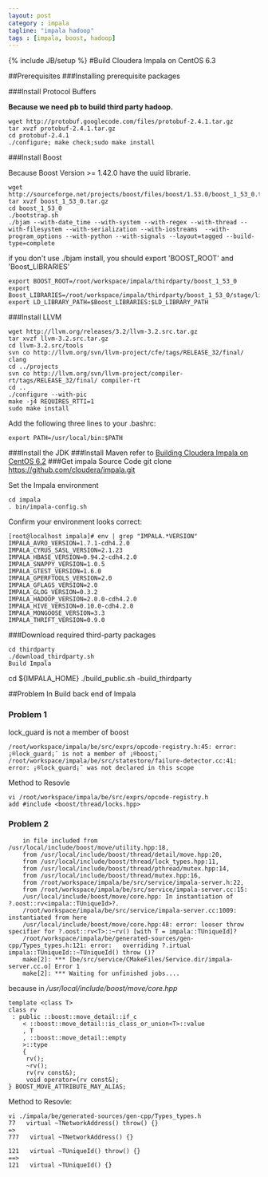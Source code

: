 ```yaml
---
layout: post
category : impala
tagline: "impala hadoop" 
tags : [impala, boost, hadoop]
---
```

{% include JB/setup %}
#Build Cloudera Impala on CentOS 6.3

##Prerequisites
###Installing prerequisite packages


###Install Protocol Buffers

**Because we need pb to build third party hadoop.**

    wget http://protobuf.googlecode.com/files/protobuf-2.4.1.tar.gz
    tar xvzf protobuf-2.4.1.tar.gz
    cd protobuf-2.4.1
    ./configure; make check;sudo make install

###Install Boost

Because Boost Version >= 1.42.0 have the uuid librarie. 

    wget http://sourceforge.net/projects/boost/files/boost/1.53.0/boost_1_53_0.tar.gz 
    tar xvzf boost_1_53_0.tar.gz
    cd boost_1_53_0
    ./bootstrap.sh
    ./bjam --with-date_time --with-system --with-regex --with-thread --with-filesystem --with-serialization --with-iostreams  --with-program_options --with-python --with-signals --layout=tagged --build-type=complete

if you don't use ./bjam install, you should export 'BOOST_ROOT' and 'Boost_LIBRARIES'

    export BOOST_ROOT=/root/workspace/impala/thirdparty/boost_1_53_0
    export Boost_LIBRARIES=/root/workspace/impala/thirdparty/boost_1_53_0/stage/lib
    export LD_LIBRARY_PATH=$Boost_LIBRARIES:$LD_LIBRARY_PATH

###Install LLVM

    wget http://llvm.org/releases/3.2/llvm-3.2.src.tar.gz
    tar xvzf llvm-3.2.src.tar.gz
    cd llvm-3.2.src/tools
    svn co http://llvm.org/svn/llvm-project/cfe/tags/RELEASE_32/final/ clang
    cd ../projects
    svn co http://llvm.org/svn/llvm-project/compiler-rt/tags/RELEASE_32/final/ compiler-rt
    cd ..
    ./configure --with-pic
    make -j4 REQUIRES_RTTI=1
    sudo make install

Add the following three lines to your .bashrc:

    export PATH=/usr/local/bin:$PATH

###Install the JDK
###Install Maven
refer to [Building Cloudera Impala on CentOS 6.2](https://github.com/cloudrea/impala)
###Get impala Source Code
    git clone https://github.com/cloudera/impala.git

Set the Impala environment

    cd impala
    . bin/impala-config.sh
Confirm your environment looks correct:

    [root@localhost impala]# env | grep "IMPALA.*VERSION"
    IMPALA_AVRO_VERSION=1.7.1-cdh4.2.0
    IMPALA_CYRUS_SASL_VERSION=2.1.23
    IMPALA_HBASE_VERSION=0.94.2-cdh4.2.0
    IMPALA_SNAPPY_VERSION=1.0.5
    IMPALA_GTEST_VERSION=1.6.0
    IMPALA_GPERFTOOLS_VERSION=2.0
    IMPALA_GFLAGS_VERSION=2.0
    IMPALA_GLOG_VERSION=0.3.2
    IMPALA_HADOOP_VERSION=2.0.0-cdh4.2.0
    IMPALA_HIVE_VERSION=0.10.0-cdh4.2.0
    IMPALA_MONGOOSE_VERSION=3.3
    IMPALA_THRIFT_VERSION=0.9.0

###Download required third-party packages

    cd thirdparty
    ./download_thirdparty.sh
    Build Impala

cd ${IMPALA_HOME}
./build_public.sh -build_thirdparty

##Problem In Build back end of Impala

### Problem 1

lock_guard is not a member of boost

    /root/workspace/impala/be/src/exprs/opcode-registry.h:45: error: ¡®lock_guard¡¯ is not a member of ¡®boost¡¯
    /root/workspace/impala/be/src/statestore/failure-detector.cc:41: error: ¡®lock_guard¡¯ was not declared in this scope
    
Method to Resovle

    vi /root/workspace/impala/be/src/exprs/opcode-registry.h
    add #include <boost/thread/locks.hpp>
### Problem 2

        in file included from /usr/local/include/boost/move/utility.hpp:18,
        from /usr/local/include/boost/thread/detail/move.hpp:20,
        from /usr/local/include/boost/thread/lock_types.hpp:11,
        from /usr/local/include/boost/thread/pthread/mutex.hpp:14,
        from /usr/local/include/boost/thread/mutex.hpp:16,
        from /root/workspace/impala/be/src/service/impala-server.h:22,
        from /root/workspace/impala/be/src/service/impala-server.cc:15:
        /usr/local/include/boost/move/core.hpp: In instantiation of ?.oost::rv<impala::TUniqueId>?.
        /root/workspace/impala/be/src/service/impala-server.cc:1009:   instantiated from here
        /usr/local/include/boost/move/core.hpp:48: error: looser throw specifier for ?.oost::rv<T>::~rv() [with T = impala::TUniqueId]?
        /root/workspace/impala/be/generated-sources/gen-cpp/Types_types.h:121: error:   overriding ?.irtual impala::TUniqueId::~TUniqueId() throw ()?
        make[2]: *** [be/src/service/CMakeFiles/Service.dir/impala-server.cc.o] Error 1
        make[2]: *** Waiting for unfinished jobs....

because in */usr/local/include/boost/move/core.hpp*
 
    template <class T>
    class rv
     : public ::boost::move_detail::if_c
        < ::boost::move_detail::is_class_or_union<T>::value
        , T
        , ::boost::move_detail::empty
        >::type
        {
         rv();
         ~rv();
         rv(rv const&);
         void operator=(rv const&);
    } BOOST_MOVE_ATTRIBUTE_MAY_ALIAS;
    
Method to Resovle:

    vi ./impala/be/generated-sources/gen-cpp/Types_types.h
    77   virtual ~TNetworkAddress() throw() {}
    =>  
    777   virtual ~TNetworkAddress() {}
    
    121   virtual ~TUniqueId() throw() {}
    ==>
    121   virtual ~TUniqueId() {}
    

